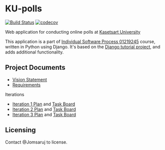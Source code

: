 # KU-polls
[![Build Status](https://travis-ci.com/Jomsaruj/ku-polls.svg?branch=master)](https://travis-ci.com/Jomsaruj/ku-polls)
[![codecov](https://codecov.io/gh/Jomsaruj/ku-polls/branch/master/graph/badge.svg)](https://codecov.io/gh/Jomsaruj/ku-polls)

Web application for conducting online polls at [Kasetsart University](https://ku.ac.th/th)

This application is a part of [Individual Software Process 01219245](https://cpske.github.io/ISP/) course, written in Python using Django. It's based on the [Django tutorial project](https://docs.djangoproject.com/en/3.1/intro/tutorial01/), and adds additional functionality.

## Project Documents

* [Vision Statement](../../wiki/Vision%20Statement)
* [Requirements](../../wiki/Requirements)

Iterations
* [Iteration 1 Plan](../../wiki/Iteration%201%20Plan) and [Task Board](../../projects/1)
* [Iteration 2 Plan](../../wiki/Iteration%202%20Plan) and [Task Board](../../projects/2)
* [Iteration 3 Plan](../../wiki/Iteration%203%20Plan) and [Task Board](../../projects/3)

## Licensing
Contact @Jomsaruj to license.

